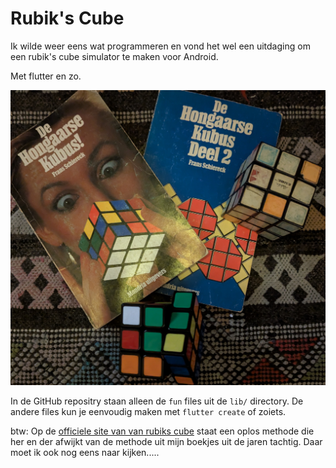 # Rubik's Cube

Ik wilde weer eens wat programmeren en vond het wel een
uitdaging om een rubik's cube simulator te maken voor Android.

Met flutter en zo.
 
![my_rubiks_cubes](my_rubiks_cubes.jpg)

In de GitHub repositry staan alleen de `fun` files uit de `lib/` directory.
De andere files kun je eenvoudig maken met `flutter create` of zoiets.

btw: Op de 
[officiele site van van rubiks cube](https://www.rubiks.com/solution-guides)
staat een oplos methode die her en der afwijkt van de methode uit mijn boekjes
uit de jaren tachtig. Daar moet ik ook nog eens naar kijken.....
